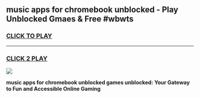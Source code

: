 
## music apps for chromebook unblocked - Play Unblocked Gmaes & Free #wbwts
<h3>
<a href="https://news.freeplayer.one?title=music_apps_for_chromebook_unblocked&ref=26F">CLICK TO PLAY</a></h3>
<hr>

<h3>
<a href="https://news.freeplayer.one?title=music_apps_for_chromebook_unblocked&ref=26F">CLICK 2 PLAY</a>
  
</h3>

<a href="https://news.freeplayer.one?title=music_apps_for_chromebook_unblocked&ref=26F/"><img src="https://clearcache.store/games.png"></a>


**music apps for chromebook unblocked games unblocked: Your Gateway to Fun and Accessible Online Gaming**
